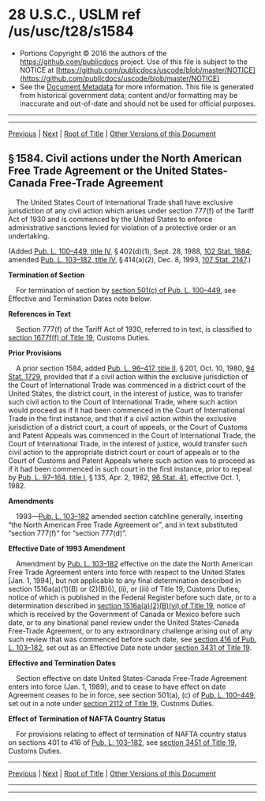 ---
---

# 28 U.S.C., USLM ref /us/usc/t28/s1584

* Portions Copyright © 2016 the authors of the https://github.com/publicdocs project.
  Use of this file is subject to the NOTICE at [https://github.com/publicdocs/uscode/blob/master/NOTICE](https://github.com/publicdocs/uscode/blob/master/NOTICE)
* See the [Document Metadata](././../../../../..//README.md) for more information.
  This file is generated from historical government data; content and/or formatting may be inaccurate and out-of-date and should not be used for official purposes.

----------
----------

[Previous](./../../../../..//us/usc/t28/ptIV/ch95/m__us_usc_t28_s1583.md) | [Next](./../../../../..//us/usc/t28/ptIV/ch95/m__us_usc_t28_s1585.md) | [Root of Title](./../../../../../) | [Other Versions of this Document](https://publicdocs.github.io/go/links?ns=uslm&ref=%2Fus%2Fusc%2Ft28%2Fs1584)

## § 1584. Civil actions under the North American Free Trade Agreement or the United States-Canada Free-Trade Agreement

    The United States Court of International Trade shall have exclusive jurisdiction of any civil action which arises under section 777(f) of the Tariff Act of 1930 and is commenced by the United States to enforce administrative sanctions levied for violation of a protective order or an undertaking.

(Added [Pub. L. 100–449, title IV][/us/pl/100/449/tIV], § 402(d)(1), Sept. 28, 1988, [102 Stat. 1884][/us/stat/102/1884]; amended [Pub. L. 103–182, title IV][/us/pl/103/182/tIV], § 414(a)(2), Dec. 8, 1993, [107 Stat. 2147][/us/stat/107/2147].)

 __Termination of Section__ 

    For termination of section by [section 501(c) of Pub. L. 100–449][/us/pl/100/449/s501/c], see Effective and Termination Dates note below.

 __References in Text__ 

    Section 777(f) of the Tariff Act of 1930, referred to in text, is classified to [section 1677f(f) of Title 19][/us/usc/t19/s1677f/f], Customs Duties.

 __Prior Provisions__ 

    A prior section 1584, added [Pub. L. 96–417, title II][/us/pl/96/417/tII], § 201, Oct. 10, 1980, [94 Stat. 1729][/us/stat/94/1729], provided that if a civil action within the exclusive jurisdiction of the Court of International Trade was commenced in a district court of the United States, the district court, in the interest of justice, was to transfer such civil action to the Court of International Trade, where such action would proceed as if it had been commenced in the Court of International Trade in the first instance, and that if a civil action within the exclusive jurisdiction of a district court, a court of appeals, or the Court of Customs and Patent Appeals was commenced in the Court of International Trade, the Court of International Trade, in the interest of justice, would transfer such civil action to the appropriate district court or court of appeals or to the Court of Customs and Patent Appeals where such action was to proceed as if it had been commenced in such court in the first instance, prior to repeal by [Pub. L. 97–164, title I][/us/pl/97/164/tI], § 135, Apr. 2, 1982, [96 Stat. 41][/us/stat/96/41], effective Oct. 1, 1982.

 __Amendments__ 

    1993—[Pub. L. 103–182][/us/pl/103/182] amended section catchline generally, inserting “the North American Free Trade Agreement or”, and in text substituted “section 777(f)” for “section 777(d)”.

 __Effective Date of 1993 Amendment__ 

    Amendment by [Pub. L. 103–182][/us/pl/103/182] effective on the date the North American Free Trade Agreement enters into force with respect to the United States \[Jan. 1, 1994\], but not applicable to any final determination described in section 1516a(a)(1)(B) or (2)(B)(i), (ii), or (iii) of Title 19, Customs Duties, notice of which is published in the Federal Register before such date, or to a determination described in [section 1516a(a)(2)(B)(vi) of Title 19][/us/usc/t19/s1516a/a/2/B/vi], notice of which is received by the Government of Canada or Mexico before such date, or to any binational panel review under the United States-Canada Free-Trade Agreement, or to any extraordinary challenge arising out of any such review that was commenced before such date, see [section 416 of Pub. L. 103–182][/us/pl/103/182/s416], set out as an Effective Date note under [section 3431 of Title 19][/us/usc/t19/s3431].

 __Effective and Termination Dates__ 

    Section effective on date United States-Canada Free-Trade Agreement enters into force (Jan. 1, 1989), and to cease to have effect on date Agreement ceases to be in force, see section 501(a), (c) of [Pub. L. 100–449][/us/pl/100/449], set out in a note under [section 2112 of Title 19][/us/usc/t19/s2112], Customs Duties.

 __Effect of Termination of NAFTA Country Status__ 

    For provisions relating to effect of termination of NAFTA country status on sections 401 to 416 of [Pub. L. 103–182][/us/pl/103/182], see [section 3451 of Title 19][/us/usc/t19/s3451], Customs Duties.

----------

[Previous](./../../../../..//us/usc/t28/ptIV/ch95/m__us_usc_t28_s1583.md) | [Next](./../../../../..//us/usc/t28/ptIV/ch95/m__us_usc_t28_s1585.md) | [Root of Title](./../../../../../) | [Other Versions of this Document](https://publicdocs.github.io/go/links?ns=uslm&ref=%2Fus%2Fusc%2Ft28%2Fs1584)

----------
----------

[/us/pl/100/449/tIV]: https://publicdocs.github.io/go/links?ns=uslm&ref=%2Fus%2Fpl%2F100%2F449%2FtIV
[/us/stat/102/1884]: https://publicdocs.github.io/go/links?ns=uslm&ref=%2Fus%2Fstat%2F102%2F1884
[/us/pl/103/182/tIV]: https://publicdocs.github.io/go/links?ns=uslm&ref=%2Fus%2Fpl%2F103%2F182%2FtIV
[/us/stat/107/2147]: https://publicdocs.github.io/go/links?ns=uslm&ref=%2Fus%2Fstat%2F107%2F2147
[/us/pl/100/449/s501/c]: https://publicdocs.github.io/go/links?ns=uslm&ref=%2Fus%2Fpl%2F100%2F449%2Fs501%2Fc
[/us/usc/t19/s1677f/f]: https://publicdocs.github.io/go/links?ns=uslm&ref=%2Fus%2Fusc%2Ft19%2Fs1677f%2Ff
[/us/pl/96/417/tII]: https://publicdocs.github.io/go/links?ns=uslm&ref=%2Fus%2Fpl%2F96%2F417%2FtII
[/us/stat/94/1729]: https://publicdocs.github.io/go/links?ns=uslm&ref=%2Fus%2Fstat%2F94%2F1729
[/us/pl/97/164/tI]: https://publicdocs.github.io/go/links?ns=uslm&ref=%2Fus%2Fpl%2F97%2F164%2FtI
[/us/stat/96/41]: https://publicdocs.github.io/go/links?ns=uslm&ref=%2Fus%2Fstat%2F96%2F41
[/us/pl/103/182]: https://publicdocs.github.io/go/links?ns=uslm&ref=%2Fus%2Fpl%2F103%2F182
[/us/pl/103/182]: https://publicdocs.github.io/go/links?ns=uslm&ref=%2Fus%2Fpl%2F103%2F182
[/us/usc/t19/s1516a/a/2/B/vi]: https://publicdocs.github.io/go/links?ns=uslm&ref=%2Fus%2Fusc%2Ft19%2Fs1516a%2Fa%2F2%2FB%2Fvi
[/us/pl/103/182/s416]: https://publicdocs.github.io/go/links?ns=uslm&ref=%2Fus%2Fpl%2F103%2F182%2Fs416
[/us/usc/t19/s3431]: https://publicdocs.github.io/go/links?ns=uslm&ref=%2Fus%2Fusc%2Ft19%2Fs3431
[/us/pl/100/449]: https://publicdocs.github.io/go/links?ns=uslm&ref=%2Fus%2Fpl%2F100%2F449
[/us/usc/t19/s2112]: https://publicdocs.github.io/go/links?ns=uslm&ref=%2Fus%2Fusc%2Ft19%2Fs2112
[/us/pl/103/182]: https://publicdocs.github.io/go/links?ns=uslm&ref=%2Fus%2Fpl%2F103%2F182
[/us/usc/t19/s3451]: https://publicdocs.github.io/go/links?ns=uslm&ref=%2Fus%2Fusc%2Ft19%2Fs3451



